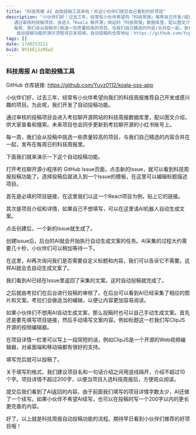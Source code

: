 ```yaml
---
title: "科技周报 AI 自助投稿工具来啦！欢迎小伙伴们提交自己看到的好项目"
description: "小伙伴们好！过去三年，经常有小伙伴希望向「科技周报」推荐自己开发/或感兴趣的项目。为此，我们开发了一个自动投稿功能。
   通过审核的投稿项目，会进入「Koala 聊开源」网站的「科技周报」数据库里，配以图文介绍，供大家查看和搜索。未来，项目也会同步更新到「Koala 聊开源」的小红书账号上。
   每周，我们会从投稿中/挑选一些质量较高的项目，与我们自己精选的内容/合并在一起，发布在每周日的「科技周报」里。
    自动投稿功能的演示流程详见本视频。自动投稿的仓库地址：https://github.com/Yuyz0112/koala-oss-app。"
tags: []
date: 1748253111
bvid: BV1kEj1zREw2
---
```

### 科技周报 AI 自助投稿工具

GitHub 仓库链接: https://github.com/Yuyz0112/koala-oss-app

小伙伴们好，过去三年，经常有小伙伴希望向我们的科技周报推荐自己开发或感兴趣的项目。为此呢，我们开发了自动投稿功能。

通过审核的投稿项目会进入考拉聊开源网站的科技周报数据库里，配以图文介绍，供大家查看和搜索。未来项目也会同步更新到考拉聊开源的小红书账号上。

每一周，我们会从投稿中挑选一些质量较高的项目，与我们自己精选的内容合并在一起，发布在每周日的科技周报里。

下面我们就来演示一下这个自动投稿功能。

打开考拉聊开源小程序的 GitHub Issue页面，点击新的Issue，就可以看到科技周报投稿功能了。选择投稿后就进入到一个Issue的模板，在这里可以编辑标题描述项目。

首先是必填的项目链接，在这里我们以这一个React项目为例，贴上它的链接。

其次是项目介绍和详情，如果自己不想填写，可以在这里请AI机器人自动生成文案。

点击创建后，一个新的Issue就生成了。

创建Issue后，后台的AI就会开始执行自动生成文案的任务。AI采集的过程大约需要几十秒，小伙伴们可以稍加等待一下。

在这里，AI再次询问我们是否需要自定义标题和内容，我们可以告诉它不需要。这样AI就会去自动生成文案了。

我们看到AI已经在Issue里返回了采集的文案。这时自动投稿就完成了。

之后就由考拉们在后台进行投稿的审核了。在后台可以看到AI已经采集了相应的图片和文案。考拉们会做适当的编辑，以便让内容更加容易阅读。

如果小伙伴们不想用AI自动生成文案，那么投稿时也可以自己手动生成文案。首先还是要先填写项目链接，然后手动填写文案内容。例如标题这一栏我们写ClipJS开源的视频编辑器。

在项目详情一栏里可以写上一段简短的话，例如ClipJS是一个开源的Web视频编辑器，对桌面端和移动端都有很好的支持。

填写完后就可以投稿了。

关于填写的格式，我们建议项目名和一句话介绍之间用竖线隔开，介绍不超过10个字。项目详情不超过200字，以便当项目入选科技周报后，方便观众阅读。

提交后我们看到了AI返回的内容。由于前面我们填写的项目详情字数太少，AI还做了一个续写。如果小伙伴不希望AI续写，也可以在投稿时写一个200字以内的更长更完善的内容。

好了，以上就是科技周报自动投稿功能的流程。期待早日看到小伙伴们推荐的好项目哦！

